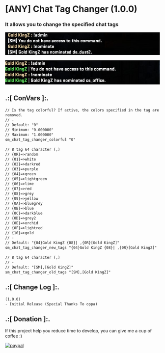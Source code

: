 # [ANY] Chat Tag Changer (1.0.0)
### It allows you to change the specified chat tags

![alt text](https://github.com/oqyh/chat-tag-changer/blob/main/img/old.jpg?raw=true)

![alt text](https://github.com/oqyh/chat-tag-changer/blob/main/img/new.jpg?raw=true)


## .:[ ConVars ]:.
  ```
// Is the tag colorful? If active, the colors specified in the tag are removed.
// -
// Default: "0"
// Minimum: "0.000000"
// Maximum: "1.000000"
sm_chat_tag_changer_colorful "0"

// 8 tag 64 character (,)
// {0R}=>random
// {01}=>white
// {02}=>darkred
// {03}=>purple
// {04}=>green
// {05}=>lightgreen
// {06}=>lime
// {07}=>red
// {08}=>grey
// {09}=>yellow
// {0A}=>bluegrey
// {0B}=>blue
// {0C}=>darkblue
// {0D}=>grey2
// {0E}=>orchid
// {0F}=>lightred
// {10}=>gold
// -
// Default: "{04}Gold KingZ {08}| ,{0R}[Gold KingZ]"
sm_chat_tag_changer_new_tags "{04}Gold KingZ {08}| ,{0R}[Gold KingZ]"

// 8 tag 64 character (,)
// -
// Default: "[SM],[Gold KingZ]"
sm_chat_tag_changer_old_tags "[SM],[Gold KingZ]"
```


## .:[ Change Log ]:.
```
(1.0.0)
- Initial Release (Special Thanks To oppa)
```

## .:[ Donation ]:.

If this project help you reduce time to develop, you can give me a cup of coffee :)

[![paypal](https://www.paypalobjects.com/en_US/i/btn/btn_donateCC_LG.gif)](https://paypal.me/oQYh)
